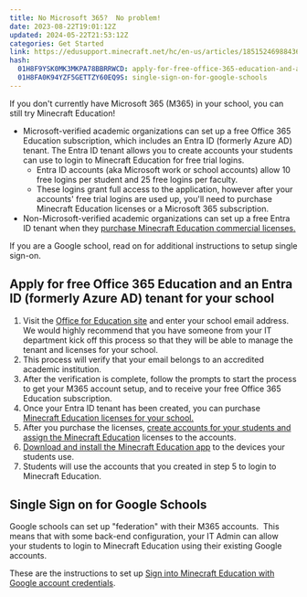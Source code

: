 ```yaml
---
title: No Microsoft 365?  No problem!
date: 2023-08-22T19:01:12Z
updated: 2024-05-22T21:53:12Z
categories: Get Started
link: https://edusupport.minecraft.net/hc/en-us/articles/18515246988436-No-Microsoft-365-No-problem
hash:
  01H8F9YSK0MK3MKPA78BBRRWCD: apply-for-free-office-365-education-and-an-entra-id-formerly-azure-ad-tenant-for-your-school
  01H8FA0K94YZF5GETTZY60EQ9S: single-sign-on-for-google-schools
---
```


If you don't currently have Microsoft 365 (M365) in your school, you can still try Minecraft Education! 

- Microsoft-verified academic organizations can set up a free Office 365 Education subscription, which includes an Entra ID (formerly Azure AD) tenant. The Entra ID tenant allows you to create accounts your students can use to login to Minecraft Education for free trial logins.
  - Entra ID accounts (aka Microsoft work or school accounts) allow 10 free logins per student and 25 free logins per faculty.
  - These logins grant full access to the application, however after your accounts' free trial logins are used up, you'll need to purchase Minecraft Education licenses or a Microsoft 365 subscription. 
- Non-Microsoft-verified academic organizations can set up a free Entra ID tenant when they [purchase Minecraft Education commercial licenses.](https://educommunity.minecraft.net/hc/en-us/articles/360061369812)

If you are a Google school, read on for additional instructions to setup single sign-on.

## Apply for free Office 365 Education and an Entra ID (formerly Azure AD) tenant for your school

1.  Visit the [Office for Education site](https://www.microsoft.com/en-us/education/products/office) and enter your school email address.  We would highly recommend that you have someone from your IT department kick off this process so that they will be able to manage the tenant and licenses for your school.
2.  This process will verify that your email belongs to an accredited academic institution.
3.  After the verification is complete, follow the prompts to start the process to get your M365 account setup, and to receive your free Office 365 Education subscription.
4.  Once your Entra ID tenant has been created, you can purchase [Minecraft Education licenses for your school.](https://educommunity.minecraft.net/hc/en-us/articles/360061371532)
5.  After you purchase the licenses, [create accounts for your students and assign the Minecraft Education](https://learn.microsoft.com/en-us/microsoft-365/admin/add-users/add-users?view=o365-worldwide) licenses to the accounts.
6.  [Download and install the Minecraft Education app](https://education.minecraft.net/en-us/get-started/download) to the devices your students use.
7.  Students will use the accounts that you created in step 5 to login to Minecraft Education.

## Single Sign on for Google Schools

Google schools can set up "federation" with their M365 accounts.  This means that with some back-end configuration, your IT Admin can allow your students to login to Minecraft Education using their existing Google accounts.

These are the instructions to set up [Sign into Minecraft Education with Google account credentials](https://educommunity.minecraft.net/hc/en-us/articles/360051644972).
